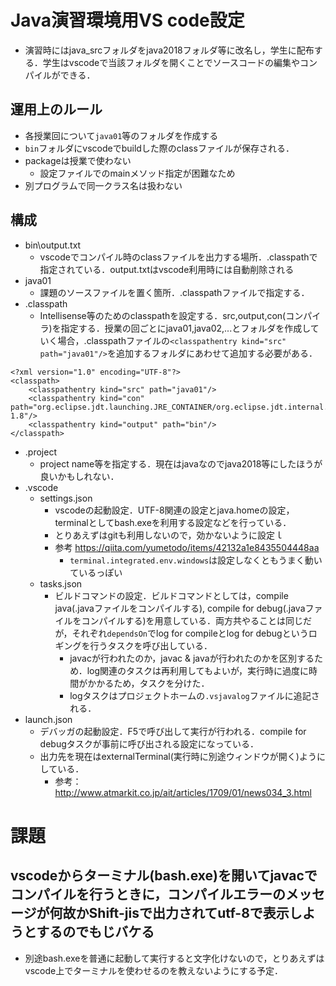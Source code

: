 # Java演習環境用VS code設定
- 演習時にはjava_srcフォルダをjava2018フォルダ等に改名し，学生に配布する．学生はvscodeで当該フォルダを開くことでソースコードの編集やコンパイルができる．

## 運用上のルール
- 各授業回について`java01`等のフォルダを作成する
- `bin`フォルダにvscodeでbuildした際のclassファイルが保存される．
- packageは授業で使わない
  - 設定ファイルでのmainメソッド指定が困難なため
- 別プログラムで同一クラス名は扱わない

## 構成
- bin\output.txt
  - vscodeでコンパイル時のclassファイルを出力する場所．.classpathで指定されている．output.txtはvscode利用時には自動削除される
- java01
  - 課題のソースファイルを置く箇所．.classpathファイルで指定する．
- .classpath
  - Intellisense等のためのclasspathを設定する．src,output,con(コンパイラ)を指定する．授業の回ごとにjava01,java02,...とフォルダを作成していく場合，.classpathファイルの`<classpathentry kind="src" path="java01"/>`を追加するフォルダにあわせて追加する必要がある．

```
<?xml version="1.0" encoding="UTF-8"?>
<classpath>
	<classpathentry kind="src" path="java01"/>
	<classpathentry kind="con" path="org.eclipse.jdt.launching.JRE_CONTAINER/org.eclipse.jdt.internal.debug.ui.launcher.StandardVMType/JavaSE-1.8"/>
	<classpathentry kind="output" path="bin"/>
</classpath>
```
- .project
  - project name等を指定する．現在はjavaなのでjava2018等にしたほうが良いかもしれない．
- .vscode
  - settings.json
    - vscodeの起動設定．UTF-8関連の設定とjava.homeの設定，terminalとしてbash.exeを利用する設定などを行っている．
    - とりあえずはgitも利用しないので，効かないように設定ｌ
    - 参考 https://qiita.com/yumetodo/items/42132a1e8435504448aa
      - `terminal.integrated.env.windows`は設定しなくともうまく動いているっぽい
  - tasks.json
    - ビルドコマンドの設定．ビルドコマンドとしては，compile java(.javaファイルをコンパイルする), compile for debug(.javaファイルをコンパイルする)を用意している．両方共やることは同じだが，それぞれ`dependsOn`でlog for compileとlog for debugというロギングを行うタスクを呼び出している．
      - javacが行われたのか，javac & javaが行われたのかを区別するため．log関連のタスクは再利用してもよいが，実行時に過度に時間がかかるため，タスクを分けた．
      - logタスクはプロジェクトホームの`.vsjavalog`ファイルに追記される．
- launch.json
    - デバッガの起動設定．F5で呼び出して実行が行われる．compile for debugタスクが事前に呼び出される設定になっている．
    - 出力先を現在はexternalTerminal(実行時に別途ウィンドウが開く)ようにしている．
      - 参考：http://www.atmarkit.co.jp/ait/articles/1709/01/news034_3.html
  
# 課題
## vscodeからターミナル(bash.exe)を開いてjavacでコンパイルを行うときに，コンパイルエラーのメッセージが何故かShift-jisで出力されてutf-8で表示しようとするのでもじバケる
- 別途bash.exeを普通に起動して実行すると文字化けないので，とりあえずはvscode上でターミナルを使わせるのを教えないようにする予定．
